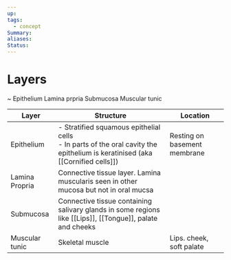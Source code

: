 ```yaml
---
up: 
tags:
  - concept
Summary: 
aliases: 
Status:
---
```

# Layers
~
Epithelium
Lamina prpria
Submucosa
Muscular tunic
<!--SR:!2025-03-13,3,250-->

| Layer          | Structure                                                                                                                       | Location                     |
| -------------- | ------------------------------------------------------------------------------------------------------------------------------- | ---------------------------- |
| Epithelium     | - Stratified squamous epithelial cells<br>- In parts of the oral cavity the epithelium is keratinised (aka [[Cornified cells]]) | Resting on basement membrane |
| Lamina Propria | Connective tissue layer. Lamina muscularis seen in other mucosa but not in oral mucsa                                           |                              |
| Submucosa      | Connective tissue containing salivary glands in some regions like [[Lips]], [[Tongue]], palate and cheeks                       |                              |
| Muscular tunic | Skeletal muscle                                                                                                                 | Lips. cheek, soft palate     |

